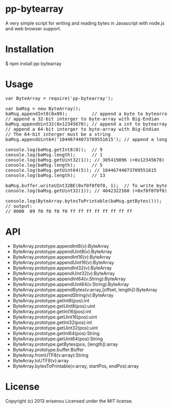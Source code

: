 # pp-bytearray
A very simple script for writing and reading bytes in Javascript with node.js and web browser support.

# Installation
$ npm install pp-bytearray

# Usage

<pre>
var ByteArray = require('pp-bytearray');

var baMsg = new ByteArray();
baMsg.appendInt8(0x09);         // append a byte to bytearray, make the array length to 1
// append a 32-bit interger to byte-array with Big-Endian
baMsg.appendUint32(0x12345678); // append a int to bytearray, make the array length to 5
// append a 64-bit interger to byte-array with Big-Endian
// The 64-bit interger must be a string
baMsg.appendUint64('18446744073709551615'); // append a long to bytearray, make the array length to 13

console.log(baMsg.getInt8(0));  // 9
console.log(baMsg.length);      // 1
console.log(baMsg.getUint32(1)); // 305419896 (=0x12345678)
console.log(baMsg.length);      // 5
console.log(baMsg.getUint64(5)); // 18446744073709551615
console.log(baMsg.length);      // 13

baMsg.buffer.writeUInt32BE(0xf0f0f0f0, 1);  // To write bytes by pos.
console.log(baMsg.getUint32(1)); // 4042322160 (=0xf0f0f0f0)

console.log(ByteArray.bytesToPrintable(baMsg.getBytes()));
// output:
// 0000  09 f0 f0 f0 f0 ff ff ff ff ff ff ff ff
</pre>

# API
<ul>
    <li>ByteArray.prototype.appendInt8(v):ByteArray</li>
    <li>ByteArray.prototype.appendUint8(v):ByteArray</li>
    <li>ByteArray.prototype.appendInt16(v):ByteArray</li>
    <li>ByteArray.prototype.appendUint16(v):ByteArray</li>
    <li>ByteArray.prototype.appendInt32(v):ByteArray</li>
    <li>ByteArray.prototype.appendUint32(v):ByteArray</li>
    <li>ByteArray.prototype.appendInt64(v:String):ByteArray</li>
    <li>ByteArray.prototype.appendUint64(v:String):ByteArray</li>
    <li>ByteArray.prototype.appendBytes(v:array,[offset, length]):ByteArray</li>
    <li>ByteArray.prototype.appendString(v):ByteArray</li>
    <li>ByteArray.prototype.getInt8(pos):int</li>
    <li>ByteArray.prototype.getUint8(pos):uint</li>
    <li>ByteArray.prototype.getInt16(pos):int</li>
    <li>ByteArray.prototype.getUint16(pos):uint</li>
    <li>ByteArray.prototype.getInt32(pos):int</li>
    <li>ByteArray.prototype.getUint32(pos):uint</li>
    <li>ByteArray.prototype.getInt64(pos):String</li>
    <li>ByteArray.prototype.getUint64(pos):String</li>
    <li>ByteArray.prototype.getBytes(pos, [length]):array</li>
    <li>ByteArray.prototype.buffer:Buffer</li>
    <li>ByteArray.fromUTF8(v:array):String</li>
    <li>ByteArray.toUTF8(v):array</li>
    <li>ByteArray.bytesToPrintable(v:array, startPos, endPos):array</li>
</ul>

# License
Copyright (c) 2013 erisenxu Licensed under the MIT license.